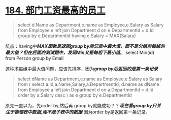 # [184. 部门工资最高的员工](https://leetcode-cn.com/problems/department-highest-salary/)

> select d.Name as Department,e.name as Employee,e.Salary as Salary 
from Employee e
left join Department d
on e.DepartmentId = d.Id
group by e.DepartmentId
having e.Salary = MAX(Salary)

坑点：having中***MAX函数是返回group by后记录中最大值，而不是分组前每组的最大值？但在后面的测试题中，发现Min又是每组下最小值***。
select Min(id)
        from Person
        group by Email

这种求每组中最大值问题，应该先排序，因为***group by后返回的是第一条记录***
> select dName as Department,e.name as Employee,e.Salary as Salary 
from (
    select a.Id,a.Name,Salary,a.DepartmentId, d.name as dName
from Employee a
left join Department d
on a.DepartmentId = d.Id
order by a.Salary desc
    ) as e
group by e.DepartmentId

原先一直以为，先order by,然后再 group by就能成功？？***现在看group by只关注于物理表中数据,而不是子表中的数据***
因为order by是返回第一条记录。